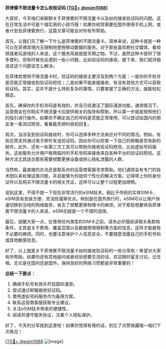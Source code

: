 **菲律賓不限流量卡怎么收验证码 [[TG💪+ @esim1088](https://t.me/s/esim1088)]**

大家好，今天咱们来聊聊关于菲律賓的不限流量卡以及如何接收验证码的问题。这在日常生活中可是个很实用的小技巧哦！如果你经常需要在国外使用手机上网，或者计划去菲律賓旅行，这篇文章可能会对你有所帮助。

首先，让我们先了解一下什么是菲律賓的不限流量卡。简单来说，这种卡就是一种可以在菲律宾境内无限制地使用移动数据的服务。对于那些喜欢刷社交媒体、看视频或者玩游戏的人来说，这个服务简直就是天赐之物。不过，虽然这种卡提供了很多便利，但有时候也会遇到一些小问题，比如验证码的接收。接下来，我们就详细说说这个问题该怎么解决。

在菲律宾使用不限流量卡时，验证码的接收主要涉及到两个方面：一是你的手机号是否能正常接收到验证码短信；二是如果不能直接接收，有没有其他方式可以获取验证码。其实，这并不是什么特别复杂的事情，只要掌握了正确的方法，就能轻松搞定。

首先，确保你的手机号码是有效的，并且已经激活了国际漫游功能。通常情况下，运营商会在你购买不限流量卡后提供相关的指导和帮助，所以第一步就是按照他们的指引进行操作。如果你不确定自己的号码是否能正常使用，可以尝试给国内的朋友发一条测试短信，看看能否顺利收到回复。

其次，当涉及到验证码接收时，你可以选择多种方法来应对不同的情况。例如，有些应用支持通过电子邮件发送验证码，因此你可以检查一下自己的邮箱是否有新的邮件。此外，还有一些第三方工具可以帮助你接收验证码短信，比如虚拟号码服务。这些服务允许用户租用临时的手机号码来接收来自各种平台的验证码短信。这种方法尤其适合那些需要频繁更换设备或担心隐私泄露的人群。

当然啦，最直接的办法还是联系你的运营商客服寻求帮助。他们通常会有专门的技术团队来处理这类问题，并且能够为你提供个性化的解决方案。记得带上你的身份证件以及购买不限流量卡的相关凭证，这样可以让整个过程更加顺畅。

说到这里，不得不提一下现在非常流行的eSIM技术。相比于传统的实体SIM卡，eSIM具有安装方便、灵活性强等优点。特别是在国外旅行时，eSIM可以让用户快速切换到当地的网络服务，省去了频繁更换物理卡的麻烦。对于那些想要体验菲律賓不限流量卡的人来说，eSIM无疑是一个不错的选择。

最后，提醒大家一点，在使用任何类型的SIM卡之前，请务必仔细阅读相关条款和条件。尤其是关于费用、覆盖范围以及数据使用限制等方面的信息，这样才能避免不必要的麻烦。同时，也要注意保护个人信息安全，不要随意泄露自己的手机号码或其他敏感信息。

好了，以上就是关于菲律賓不限流量卡如何接收验证码的一些分享啦！希望对大家有所帮助。如果你还有其他疑问或者经验想要交流的话，欢迎随时留言讨论。记住哦，无论是在国内还是国外，保持良好的网络习惯都是非常重要的！

**总结一下要点：**
1. 确保手机号有效并开启国际漫游。
2. 尝试通过邮箱接收验证码。
3. 使用虚拟号码服务作为备用方案。
4. 联系运营商客服获取专业建议。
5. 关注eSIM技术带来的便捷性。
6. 阅读并遵守服务协议，注重个人隐私保护。

好了，今天的分享就到这里啦！如果你觉得有用的话，别忘了点赞收藏哦～咱们下次再见！

[[TG💪+ @esim1088](https://t.me/s/esim1088) ![Image](https://i.postimg.cc/4NQfJmqS/Snipaste-2025-05-13-00-14-12.png)]